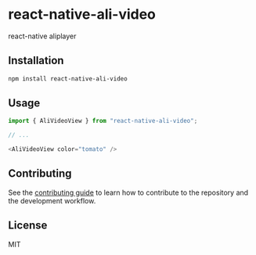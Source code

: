 # react-native-ali-video

react-native aliplayer 

## Installation

```sh
npm install react-native-ali-video
```

## Usage

```js
import { AliVideoView } from "react-native-ali-video";

// ...

<AliVideoView color="tomato" />
```

## Contributing

See the [contributing guide](CONTRIBUTING.md) to learn how to contribute to the repository and the development workflow.

## License

MIT
